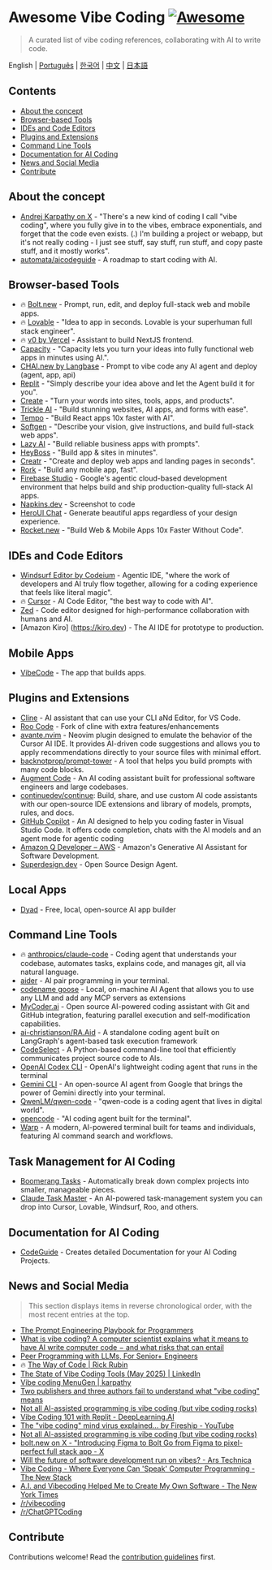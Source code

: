 # Awesome Vibe Coding [![Awesome](https://awesome.re/badge.svg)](https://awesome.re) <!-- omit in toc -->

> A curated list of vibe coding references, collaborating with AI to write code.

English | [Português](./README-PT.md) | [한국어](./README-KR.md) | [中文](./README-CN.md) | [日本語](./README-JP.md)

## Contents <!-- omit in toc -->

- [About the concept](#about-the-concept)
- [Browser-based Tools](#browser-based-tools)
- [IDEs and Code Editors](#ides-and-code-editors)
- [Plugins and Extensions](#plugins-and-extensions)
- [Command Line Tools](#command-line-tools)
- [Documentation for AI Coding](#documentation-for-ai-coding)
- [News and Social Media](#news-and-social-media)
- [Contribute](#contribute)

## About the concept

- [Andrej Karpathy on X](https://x.com/karpathy/status/1886192184808149383) - "There's a new kind of coding I call "vibe coding", where you fully give in to the vibes, embrace exponentials, and forget that the code even exists. (.) I'm building a project or webapp, but it's not really coding - I just see stuff, say stuff, run stuff, and copy paste stuff, and it mostly works".
- [automata/aicodeguide](https://github.com/automata/aicodeguide) - A roadmap to start coding with AI.

## Browser-based Tools

- 🔥 [Bolt.new](https://bolt.new/) - Prompt, run, edit, and deploy full-stack web and mobile apps.
- 🔥 [Lovable](https://lovable.dev/) - "Idea to app in seconds. Lovable is your superhuman full stack engineer".
- 🔥 [v0 by Vercel](https://v0.dev/chat) - Assistant to build NextJS frontend.
- [Capacity](https://capacity.so/) - "Capacity lets you turn your ideas into fully functional web apps in minutes using AI.".
- [CHAI.new by Langbase](https://chai.new) - Prompt to vibe code any AI agent and deploy (agent, app, api)
- [Replit](https://replit.com/) - "Simply describe your idea above and let the Agent build it for you".
- [Create](https://www.create.xyz/) - "Turn your words into sites, tools, apps, and products".
- [Trickle AI](https://www.trickle.so/) - "Build stunning websites, AI apps, and forms with ease".
- [Tempo](https://www.tempo.new/) - "Build React apps 10x faster with AI".
- [Softgen](https://softgen.ai/) - "Describe your vision, give instructions, and build full-stack web apps".
- [Lazy AI](https://getlazy.ai/) - "Build reliable business apps with prompts".
- [HeyBoss](https://www.heyboss.xyz/) - "Build app & sites in minutes".
- [Creatr](https://getcreatr.com/) - "Create and deploy web apps and landing pages in seconds".
- [Rork](https://rork.app/) - "Build any mobile app, fast".
- [Firebase Studio](https://studio.firebase.google.com/) - Google's agentic cloud-based development environment that helps build and ship production-quality full-stack AI apps.
- [Napkins.dev](https://www.napkins.dev/) - Screenshot to code
- [HeroUI Chat](https://heroui.chat/) - Generate beautiful apps regardless of your design experience.
- [Rocket.new](https://www.rocket.new/) - "Build Web & Mobile Apps 10x Faster Without Code".

## IDEs and Code Editors

- [Windsurf Editor by Codeium](https://codeium.com/windsurf) - Agentic IDE, "where the work of developers and AI truly flow together, allowing for a coding experience that feels like literal magic".
- 🔥 [Cursor](https://www.cursor.com/) - AI Code Editor, "the best way to code with AI".
- [Zed](https://zed.dev/) - Code editor designed for high-performance collaboration with humans and AI.
- [Amazon Kiro] (https://kiro.dev) - The AI IDE for prototype to production.

## Mobile Apps

- [VibeCode](https://www.vibecodeapp.com/) - The app that builds apps.

## Plugins and Extensions

- [Cline](https://cline.bot/) - AI assistant that can use your CLI aNd Editor, for VS Code.
- [Roo Code](https://github.com/RooVetGit/Roo-Code) - Fork of cline with extra features/enhancements
- [avante.nvim](https://github.com/yetone/avante.nvim) - Neovim plugin designed to emulate the behavior of the Cursor AI IDE. It provides AI-driven code suggestions and allows you to apply recommendations directly to your source files with minimal effort.
- [backnotprop/prompt-tower](https://github.com/backnotprop/prompt-tower) - A tool that helps you build prompts with many code blocks.
- [Augment Code](https://www.augmentcode.com/) - An AI coding assistant built for professional software engineers and large codebases.
- [continuedev/continue](https://github.com/continuedev/continue): Build, share, and use custom AI code assistants with our open-source IDE extensions and library of models, prompts, rules, and docs.
- [GitHub Copilot](https://github.com/features/copilot) - An AI designed to help you coding faster in Visual Studio Code. It offers code completion, chats with the AI models and an agent mode for agentic coding
- [Amazon Q Developer – AWS](https://aws.amazon.com/q/developer) - Amazon's Generative AI Assistant for Software Development.
- [Superdesign.dev](https://www.superdesign.dev/) - Open Source Design Agent.

## Local Apps
- [Dyad](https://www.dyad.sh/) - Free, local, open-source AI app builder

## Command Line Tools

- 🔥 [anthropics/claude-code](https://github.com/anthropics/claude-code) - Coding agent that understands your codebase, automates tasks, explains code, and manages git, all via natural language.
- [aider](https://aider.chat/) - AI pair programming in your terminal.
- [codename goose](https://block.github.io/goose/) - Local, on-machine AI Agent that allows you to use any LLM and add any MCP servers as extensions
- [MyCoder.ai](https://github.com/drivecore/mycoder) - Open source AI-powered coding assistant with Git and GitHub integration, featuring parallel execution and self-modification capabilities.
- [ai-christianson/RA.Aid](https://github.com/ai-christianson/RA.Aid) - A standalone coding agent built on LangGraph's agent-based task execution framework
- [CodeSelect](https://github.com/maynetee/codeselect) - A Python-based command-line tool that efficiently communicates project source code to AIs.
- [OpenAI Codex CLI](https://github.com/openai/codex) - OpenAI's lightweight coding agent that runs in the terminal
- [Gemini CLI](https://github.com/google-gemini/gemini-cli) - An open-source AI agent from Google that brings the power of Gemini directly into your terminal.
- [QwenLM/qwen-code](https://github.com/QwenLM/qwen-code) - "qwen-code is a coding agent that lives in digital world".
- [opencode](https://opencode.ai/) - "AI coding agent built for the terminal".
- [Warp](https://warp.dev/) - A modern, AI-powered terminal built for teams and individuals, featuring AI command search and workflows.

## Task Management for AI Coding

- [Boomerang Tasks](https://docs.roocode.com/features/boomerang-tasks) - Automatically break down complex projects into smaller, manageable pieces.
- [Claude Task Master](https://github.com/eyaltoledano/claude-task-master) - An AI-powered task-management system you can drop into Cursor, Lovable, Windsurf, Roo, and others.

## Documentation for AI Coding

- [CodeGuide](https://www.codeguide.dev/) - Creates detailed Documentation for your AI Coding Projects.

## News and Social Media

> This section displays items in reverse chronological order, with the most recent entries at the top.

- [The Prompt Engineering Playbook for Programmers](https://addyo.substack.com/p/the-prompt-engineering-playbook-for)
- [What is vibe coding? A computer scientist explains what it means to have AI write computer code − and what risks that can entail](https://theconversation.com/what-is-vibe-coding-a-computer-scientist-explains-what-it-means-to-have-ai-write-computer-code-and-what-risks-that-can-entail-257172)
- [Peer Programming with LLMs, For Senior+ Engineers](https://pmbanugo.me/blog/peer-programming-with-llms)
- 🔥 [The Way of Code | Rick Rubin](https://www.thewayofcode.com/)
- [The State of Vibe Coding Tools (May 2025) | LinkedIn](https://www.linkedin.com/pulse/state-vibe-coding-tools-may-2025-nufar-gaspar-x1znf/?trackingId=iJSsdxE4R9OECPT43FtBww%3D%3D)
- [Vibe coding MenuGen | karpathy](https://karpathy.bearblog.dev/vibe-coding-menugen/)
- [Two publishers and three authors fail to understand what "vibe coding" means](https://simonwillison.net/2025/May/1/not-vibe-coding/)
- [Not all AI-assisted programming is vibe coding (but vibe coding rocks)](https://simonwillison.net/2025/Mar/19/vibe-coding/)
- [Vibe Coding 101 with Replit - DeepLearning.AI](https://www.deeplearning.ai/short-courses/vibe-coding-101-with-replit/)
- [The "vibe coding" mind virus explained… by Fireship - YouTube](https://www.youtube.com/watch?v=Tw18-4U7mts)
- [Not all AI-assisted programming is vibe coding (but vibe coding rocks)](https://simonwillison.net/2025/Mar/19/vibe-coding/)
- [bolt.new on X - "Introducing Figma to Bolt Go from Figma to pixel-perfect full stack app - X](https://x.com/boltdotnew/status/1900197121829331158)
- [Will the future of software development run on vibes? - Ars Technica](https://arstechnica.com/ai/2025/03/is-vibe-coding-with-ai-gnarly-or-reckless-maybe-some-of-both/)
- [Vibe Coding - Where Everyone Can 'Speak' Computer Programming - The New Stack](https://thenewstack.io/vibe-coding-where-everyone-can-speak-computer-programming/)
- [A.I. and Vibecoding Helped Me to Create My Own Software - The New York Times](https://www.nytimes.com/2025/02/27/technology/personaltech/vibecoding-ai-software-programming.html)
- [/r/vibecoding](https://www.reddit.com/r/vibecoding/)
- [/r/ChatGPTCoding](https://www.reddit.com/r/ChatGPTCoding/)

## Contribute

Contributions welcome! Read the [contribution guidelines](CONTRIBUTING.md) first.
